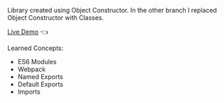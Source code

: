 Library created using Object Constructor. In the other branch I replaced Object Constructor with Classes.

[Live Demo](https://gonzalo102.github.io/Restaurant/) :point_left:

Learned Concepts: 
* ES6 Modules
* Webpack
* Named Exports
* Default Exports
* Imports




